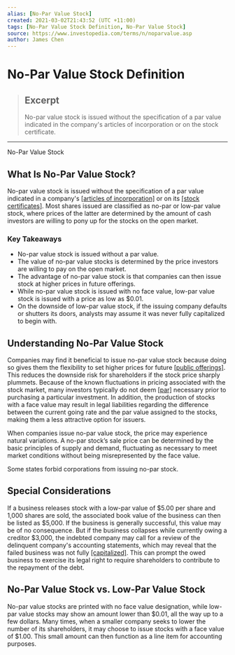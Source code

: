 ```yaml
---
alias: [No-Par Value Stock]
created: 2021-03-02T21:43:52 (UTC +11:00)
tags: [No-Par Value Stock Definition, No-Par Value Stock]
source: https://www.investopedia.com/terms/n/noparvalue.asp
author: James Chen
---
```


# No-Par Value Stock Definition

> ## Excerpt
> No-par value stock is issued without the specification of a par value indicated in the company's articles of incorporation or on the stock certificate.

---

No-Par Value Stock
## What Is No-Par Value Stock?

No-par value stock is issued without the specification of a par value indicated in a company's [[articles of incorporation]](https://www.investopedia.com/terms/a/articlesofincorporation.asp) or on its [[stock certificates]](https://www.investopedia.com/terms/s/stockcertificate.asp). Most shares issued are classified as no-par or low-par value stock, where prices of the latter are determined by the amount of cash investors are willing to pony up for the stocks on the open market.

### Key Takeaways

-   No-par value stock is issued without a par value. 
-   The value of no-par value stocks is determined by the price investors are willing to pay on the open market. 
-   The advantage of no-par value stock is that companies can then issue stock at higher prices in future offerings. 
-   While no-par value stock is issued with no face value, low-par value stock is issued with a price as low as $0.01. 
-   On the downside of low-par value stock, if the issuing company defaults or shutters its doors, analysts may assume it was never fully capitalized to begin with. 

## Understanding No-Par Value Stock

Companies may find it beneficial to issue no-par value stock because doing so gives them the flexibility to set higher prices for future [[public offerings]](https://www.investopedia.com/terms/p/publicoffering.asp). This reduces the downside risk for shareholders if the stock price sharply plummets. Because of the known fluctuations in pricing associated with the stock market, many investors typically do not deem [[par]](https://www.investopedia.com/terms/p/par.asp) necessary prior to purchasing a particular investment. In addition, the production of stocks with a face value may result in legal liabilities regarding the difference between the current going rate and the par value assigned to the stocks, making them a less attractive option for issuers.

When companies issue no-par value stock, the price may experience natural variations. A no-par stock’s sale price can be determined by the basic principles of supply and demand, fluctuating as necessary to meet market conditions without being misrepresented by the face value.

Some states forbid corporations from issuing no-par stock. 

## Special Considerations

If a business releases stock with a low-par value of $5.00 per share and 1,000 shares are sold, the associated book value of the business can then be listed as $5,000. If the business is generally successful, this value may be of no consequence. But if the business collapses while currently owing a creditor $3,000, the indebted company may call for a review of the delinquent company's accounting statements, which may reveal that the failed business was not fully [[capitalized]](https://www.investopedia.com/terms/c/capitalize.asp). This can prompt the owed business to exercise its legal right to require shareholders to contribute to the repayment of the debt.

## No-Par Value Stock vs. Low-Par Value Stock

No-par value stocks are printed with no face value designation, while low-par value stocks may show an amount lower than $0.01, all the way up to a few dollars. Many times, when a smaller company seeks to lower the number of its shareholders, it may choose to issue stocks with a face value of $1.00. This small amount can then function as a line item for accounting purposes.
